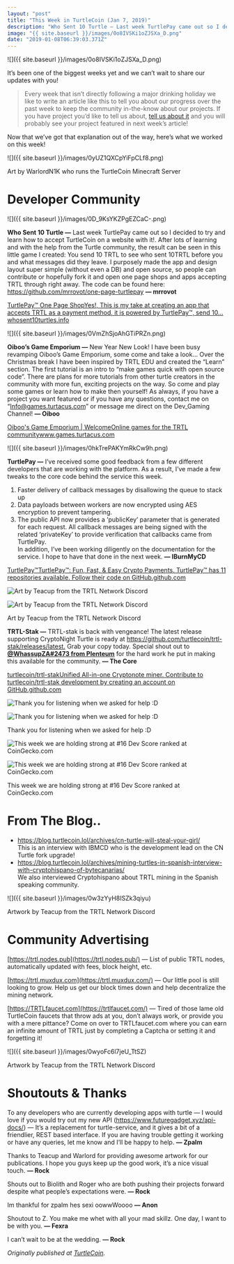 ```yaml
---
layout: "post"
title: "This Week in TurtleCoin (Jan 7, 2019)"
description: "Who Sent 10 Turtle — Last week TurtlePay came out so I decided to try and learn how to accept TurtleCoin on a website with it!. After lots of learning and with the help from the Turtle community, the…"
image: "{{ site.baseurl }}/images/0o8IVSKi1oZJSXa_D.png"
date: "2019-01-08T06:39:03.371Z"
---
```


![]({{ site.baseurl }}/images/0o8IVSKi1oZJSXa_D.png)

It’s been one of the biggest weeks yet and we can’t wait to share our updates with you!

> Every week that isn’t directly following a major drinking holiday we like to write an article like this to tell you about our progress over the past week to keep the community in-the-know about our projects. If you have project you’d like to tell us about, [tell us about it](https://docs.google.com/forms/d/e/1FAIpQLSdTs4nDSKai2fPpCnuT0WXzutCuJQk7nFlFqYCgmBlz4DEM7Q/viewform?usp=sf_link) and you will probably see your project featured in next week’s article!

Now that we’ve got that explanation out of the way, here’s what we worked on this week!

![]({{ site.baseurl }}/images/0yUZ1QXCpYiFpCLf8.png)

Art by WarlordN1K who runs the TurtleCoin Minecraft Server

# Developer Community

![]({{ site.baseurl }}/images/0D_9KsYKZPgEZCaC-.png)

**Who Sent 10 Turtle —** Last week TurtlePay came out so I decided to try and learn how to accept TurtleCoin on a website with it!. After lots of learning and with the help from the Turtle community, the result can be seen in this little game I created: You send 10 TRTL to see who sent 10TRTL before you and what messages did they leave. I purposely made the app and design layout super simple (without even a DB) and open source, so people can contribute or hopefully fork it and open one page shops and apps accepting TRTL through right away. The code can be found here: <https://github.com/mrrovot/one-page-turtlepay> **— mrrovot**

[TurtlePay™ One Page ShopYes!, This is my take at creating an app that accepts TRTL as a payment method, it is powered by TurtlePay™, send 10…whosent10turtles.info](https://whosent10turtles.info/)

![]({{ site.baseurl }}/images/0VmZhSjoAhGTiPRZn.png)

**Oiboo’s Game Emporium —** New Year New Look! I have been busy revamping Oiboo’s Game Emporium, some come and take a look… Over the Christmas break I have been inspired by TRTL EDU and created the “Learn” section. The first tutorial is an intro to “make games quick with open source code”. There are plans for more tutorials from other turtle creators in the community with more fun, exciting projects on the way. So come and play some games or learn how to make then yourself! As always, if you have a project you want featured or if you have any questions, contact me on “Info@games.turtacus.com” or message me direct on the Dev_Gaming Channel! **— Oiboo**

[Oiboo's Game Emporium | WelcomeOnline games for the TRTL communitywww.games.turtacus.com](https://www.games.turtacus.com/)

![]({{ site.baseurl }}/images/0hkTrePAKYmRkCw9h.png)

**TurtlePay —** I’ve received some good feedback from a few different developers that are working with the platform. As a result, I’ve made a few tweaks to the core code behind the service this week.

1. Faster delivery of callback messages by disallowing the queue to stack up
2. Data payloads between workers are now encrypted using AES encryption to prevent tampering.
3. The public API now provides a ‘publicKey’ parameter that is generated for each request. All callback messages are being signed with the related ‘privateKey’ to provide verification that callbacks came from TurtlePay.  
   In addition, I’ve been working diligently on the documentation for the service. I hope to have that done in the next week. **— IBurnMyCD**

[TurtlePay™TurtlePay™: Fun, Fast, & Easy Crypto Payments. TurtlePay™ has 11 repositories available. Follow their code on GitHub.github.com](https://github.com/TurtlePay)

![Art by Teacup from the TRTL Network Discord](https://miro.medium.com/max/60/0*6w8Sw1SjHQ04ASVa?q=20)

![Art by Teacup from the TRTL Network Discord](https://miro.medium.com/max/1400/0*6w8Sw1SjHQ04ASVa)

Art by Teacup from the TRTL Network Discord

**TRTL-Stak —** TRTL-stak is back with vengeance! The latest release supporting CryptoNight Turtle is ready at <https://github.com/turtlecoin/trtl-stak/releases/latest.> Grab your copy today. Special shout out to [**@WhassupZA#2473 from Plenteum**](https://blog.turtlecoin.lol/archives/interview-w-whassupza-from-plenteum/) for the hard work he put in making this available for the community. **— The Core**

[turtlecoin/trtl-stakUnified All-in-one Cryptonote miner. Contribute to turtlecoin/trtl-stak development by creating an account on GitHub.github.com](https://github.com/turtlecoin/trtl-stak)

![Thank you for listening when we asked for help :D](https://miro.medium.com/max/60/0*Yeioah4uUCDxkcwU.png?q=20)

![Thank you for listening when we asked for help :D](https://miro.medium.com/max/1400/0*Yeioah4uUCDxkcwU.png)

Thank you for listening when we asked for help :D

![This week we are holding strong at #16 Dev Score ranked at CoinGecko.com ](https://miro.medium.com/max/60/0*lsOnYIxL3qyJeGxT.png?q=20)

![This week we are holding strong at #16 Dev Score ranked at CoinGecko.com ](https://miro.medium.com/max/1200/0*lsOnYIxL3qyJeGxT.png)

This week we are holding strong at #16 Dev Score ranked at CoinGecko.com

# From The Blog..

- <https://blog.turtlecoin.lol/archives/cn-turtle-will-steal-your-girl/>  
  This is an interview with IBMCD who is the development lead on the CN Turtle fork upgrade!
- <https://blog.turtlecoin.lol/archives/mining-turtles-in-spanish-interview-with-cryptohispano-of-bytecanarias/>  
  We also interviewed Cryptohispano about TRTL mining in the Spanish speaking community.

![]({{ site.baseurl }}/images/0w3zYyH8ISZk3qiyu)

Artwork by Teacup from the TRTL Network Discord

# Community Advertising

[https://trtl.nodes.pub](https://trtl.nodes.pub/) — List of public TRTL nodes, automatically updated with fees, block height, etc.

[https://trtl.muxdux.com](https://trtl.muxdux.com/) — Our little pool is still looking to grow. Help us get our block times down and help decentralize the mining network.

[https://TRTLfaucet.com](https://trtlfaucet.com/) — Tired of those lame old TurtleCoin faucets that throw ads at you, don’t always work, or provide you with a mere pittance? Come on over to TRTLfaucet.com where you can earn an infinite amount of TRTL just by completing a Captcha or setting it and forgetting it!

![]({{ site.baseurl }}/images/0wyoFc6l7jeU_TtSZ)

Artwork by Teacup from the TRTL Network Discord

# Shoutouts & Thanks

To any developers who are currently developing apps with turtle — I would love if you would try out my new API (https://www.futuregadget.xyz/api-docs/) — It’s a replacement for turtle-service, and it gives a bit of a friendlier, REST based interface. If you are having trouble getting it working or have any queries, let me know and I’ll be happy to help. **— Zpalm**

Thanks to Teacup and Warlord for providing awesome artwork for our publications. I hope you guys keep up the good work, it’s a nice visual touch. **— Rock**

Shouts out to Biolith and Roger who are both pushing their projects forward despite what people’s expectations were. **— Rock**

Im thankful for zpalm hes sexi oowwWoooo **— Anon**

Shoutout to Z. You make me whet with all your mad skillz. One day, I want to be with you. **— Fexra**

I can’t wait to be at the wedding. **— Rock**

_Originally published at_ [_TurtleCoin_](http://blog.turtlecoin.lol/archives/this-week-in-turtlecoin-jan-7-2019/)_._
